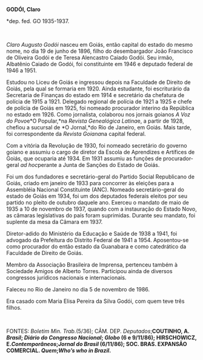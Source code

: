 **GODÓI, Claro**

\*dep. fed. GO 1935-1937.

 

*Claro Augusto Godói* nasceu em Goiás, então capital do estado do mesmo
nome, no dia 19 de junho de 1896, filho do desembargador João Francisco
de Oliveira Godói e de Teresa Alencastro Caiado Godói. Seu irmão,
Albatênio Caiado de Godói, foi constituinte em 1946 e deputado federal
de 1946 a 1951.

Estudou no Liceu de Goiás e ingressou depois na Faculdade de Direito de
Goiás, pela qual se formaria em 1920. Ainda estudante, foi escriturário
da Secretaria de Finanças do estado em 1914 e secretário da chefatura de
polícia de 1915 a 1921. Delegado regional de polícia de 1921 a 1925 e
chefe de polícia de Goiás em 1925, foi nomeado procurador interino da
República no estado em 1926. Como jornalista, colaborou nos jornais
goianos *A* *Voz do Povo*e*O Popular,*na *Revista Genealógica Latina*e,
a partir de 1928, chefiou a sucursal de *O Jornal,*do Rio de Janeiro, em
Goiás. Mais tarde, foi correspondente da *Revista Goiana*na capital
federal.

Com a vitória da Revolução de 1930, foi nomeado secretário do governo
goiano e assumiu o cargo de diretor da Escola de Aprendizes e Artífices
de Goiás, que ocuparia até 1934. Em 1931 assumiu as funções de
procurador-geral *ad hoc*perante a Junta de Sanções do Estado de Goiás.

Foi um dos fundadores e secretário-geral do Partido Social Republicano
de Goiás, criado em janeiro de 1933 para concorrer às eleições para a
Assembléia Nacional Constituinte (ANC). Nomeado secretário-geral do
estado de Goiás em 1934, foi um dos deputados federais eleitos por seu
partido no pleito de outubro daquele ano. Exerceu o mandato de maio de
1935 a 10 de novembro de 1937, quando com a instauração do Estado Novo,
as câmaras legislativas do país foram suprimidas. Durante seu mandato,
foi suplente da mesa da Câmara em 1937.

Diretor-adido do Ministério da Educação e Saúde de 1938 a 1941, foi
advogado da Prefeitura do Distrito Federal de 1941 a 1954. Aposentou-se
como procurador do então estado da Guanabara e como catedrático da
Faculdade de Direito de Goiás.

Membro da Associação Brasileira de Imprensa, pertenceu também à
Sociedade Amigos de Alberto Torres. Participou ainda de diversos
congressos jurídicos nacionais e internacionais.

Faleceu no Rio de Janeiro no dia 5 de novembro de 1986.

Era casado com Maria Elisa Pereira da Silva Godói, com quem teve três
filhos.

 

FONTES: *Boletim Min. Trab.*(5/36); CÂM. DEP. *Deputados*;**COUTINHO, A.
*Brasil*; *Diário do Congresso Nacional*; *Globo* (6 e 9/11/86);
HIRSCHOWICZ, E.*Contemporâneos*;*Jornal do Brasil* (6/11/86); SOC. BRAS.
EXPANSÃO COMERCIAL. *Quem*;*Who’s who in Brazil*.**

 

 
